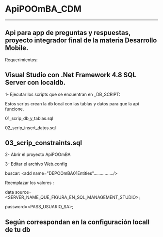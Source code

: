 # ApiPOOmBA_CDM
-----------------------------------------------------------------------------------------------------
Api para app de preguntas y respuestas, proyecto integrador final de la materia Desarrollo Mobile.
-----------------------------------------------------------------------------------------------------
Requerimientos: 

Visual Studio con .Net Framework 4.8
SQL Server con localdb.
-----------------------------------------------------------------------------------------------------
1- Ejecutar los scripts que se encuentran en _DB_SCRIPT:

Estos scrips crean la db local con las tablas y datos para que la api funcione.

01_scrip_db_y_tablas.sql

02_scrip_insert_datos.sql

03_scrip_constraints.sql
-----------------------------------------------------------------------------------------------------

2- Abrir el proyecto ApiPOOmBA

3- Editar el archivo Web.config

buscar: 
<connectionStrings>
    <add name="DEPOOmBA01Entities"................/>
</connectionStrings>

Reemplazar los valores :

data source=<SERVER_NAME_QUE_FIGURA_EN_SQL_MANAGEMENT_STUDIO>;

password=<PASS_USUARIO_SA>;

Según correspondan en la configuración locall de tu db
-----------------------------------------------------------------------------------------------------

